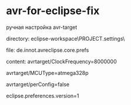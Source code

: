 # avr-for-eclipse-fix

ручная настройка avr-target

directory:
eclipse-workspace\PROJECT\.settings\

file:
de.innot.avreclipse.core.prefs

content:
avrtarget/ClockFrequency=8000000

avrtarget/MCUType=atmega328p

avrtarget/perConfig=false

eclipse.preferences.version=1
